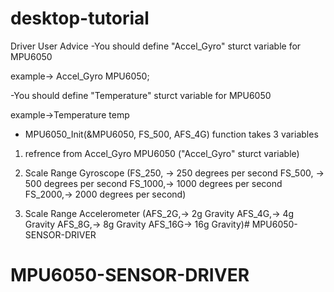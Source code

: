 # desktop-tutorial
Driver User Advice
-You should define "Accel_Gyro" sturct variable for MPU6050

example-> Accel_Gyro MPU6050;

-You should define "Temperature" sturct variable for MPU6050 

example->Temperature temp

- MPU6050_Init(&MPU6050, FS_500, AFS_4G)  function takes 3 variables 

1. refrence from Accel_Gyro MPU6050 ("Accel_Gyro" sturct variable)
2. Scale Range Gyroscope (FS_250, ->  250  degrees per second
	                      FS_500, ->  500  degrees per second
	                      FS_1000,->  1000 degrees per second
	                      FS_2000,->  2000 degrees per second)
						  
						  
3. Scale Range Accelerometer (AFS_2G,-> 2g  Gravity
	                          AFS_4G,-> 4g  Gravity
	                          AFS_8G,-> 8g  Gravity
	                          AFS_16G-> 16g Gravity)# MPU6050-SENSOR-DRIVER
				  
				  
				  
# MPU6050-SENSOR-DRIVER
